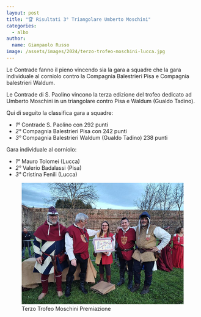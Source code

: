 ```yaml
---
layout: post
title: "🏆 Risultati 3° Triangolare Umberto Moschini"
categories: 
  - albo
author:
  name: Giampaolo Russo
image: /assets/images/2024/terzo-trofeo-moschini-lucca.jpg
---
```


 Le Contrade fanno il pieno vincendo sia la gara a squadre che la gara individuale al corniolo contro la Compagnia Balestrieri Pisa e Compagnia balestrieri Waldum.

<!-- more -->

Le Contrade di S. Paolino vincono la terza edizione del trofeo dedicato ad Umberto Moschini in un triangolare contro Pisa e Waldum (Gualdo Tadino).

Qui di seguito la classifica gara a squadre:

* *1°* Contrade S. Paolino con 292 punti
* *2°* Compagnia Balestrieri Pisa con 242 punti
* *3°* Compagnia Balestrieri Waldum (Gualdo Tadino) 238 punti

Gara individuale al corniolo:

* *1°* Mauro Tolomei (Lucca)
* *2°* Valerio Badalassi (Pisa)
* *3°* Cristina Fenili (Lucca)

<figure class="align-center">
    <img src="/assets/images/2024/terzo-trofeo-moschini.jpg" alt="trazo trofeo moschini">
  <figcaption>Terzo Trofeo Moschini Premiazione</figcaption>
</figure>
